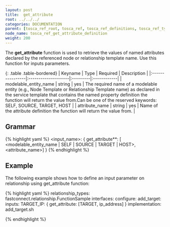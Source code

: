 ```yaml
---
layout: post
title:  get_attribute
root: ../../../
categories: DOCUMENTATION
parent: [tosca_ref_root, tosca_ref, tosca_ref_definitions, tosca_ref_types_function_definition]
node_name: tosca_ref_get_attribute_definition
weight: 200
---
```


The **get_attribute** function  is used to retrieve the values of named attributes declared by the referenced  node or relationship template name.
Use this function for inputs parameters.

{: .table .table-bordered}
| Keyname         | Type                | Required | Description |
|:----------------|:--------------------|:---------|:------------|
| modelable_entity_name            | string              | yes      | The  required  name of a modelable entity (e.g., Node Template  or Relationship  Template name) as declared in the service template that contains the named property definition  the function will return the value from.Can be one of the reserved keywords: SELF, SOURCE, TARGET, HOST |
| attribute_name     | string              | yes       | Name of the attribute definition the function will return the value from. |

## Grammar

{% highlight yaml %}
<input_name>: { get_attribute**: [ <modelable_entity_name | SELF | SOURCE | TARGET | HOST>, <attribute_name>] }
{% endhighlight %}

## Example

The following example shows how to define an input parameter on relationship using get_attribute function:

{% highlight yaml %}
relationship_types:
  fastconnect.relationship.FunctionSample
    interfaces:
      configure:
        add_target: 
          inputs:
            TARGET_IP: { get_attribute: [TARGET, ip_address] }
          implementation: add_target.sh

{% endhighlight %}